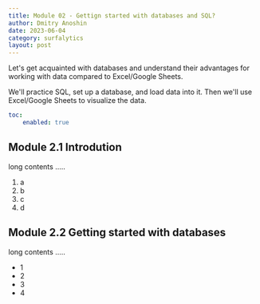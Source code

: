 ```yaml
---
title: Module 02 - Gettign started with databases and SQL?
author: Dmitry Anoshin 
date: 2023-06-04
category: surfalytics
layout: post
---
```


Let's get acquainted with databases and understand their advantages for working with data compared to Excel/Google Sheets.

We'll practice SQL, set up a database, and load data into it. Then we'll use Excel/Google Sheets to visualize the data.

```yaml
toc:
    enabled: true
```

Module 2.1 Introdution
-------------

long contents .....

1. a
2. b
3. c
4. d

Module 2.2 Getting started with databases
-------------

long contents .....

+ 1
+ 2
+ 3
+ 4

